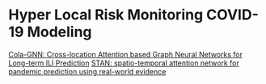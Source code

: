 # Hyper Local Risk Monitoring COVID-19 Modeling

[Cola-GNN: Cross-location Attention based Graph Neural Networks for Long-term ILI Prediction](https://yue-ning.github.io/docs/CIKM20-colagnn.pdf)
[STAN: spatio-temporal attention network for pandemic prediction using real-world evidence ](https://academic.oup.com/jamia/article/28/4/733/6118380)